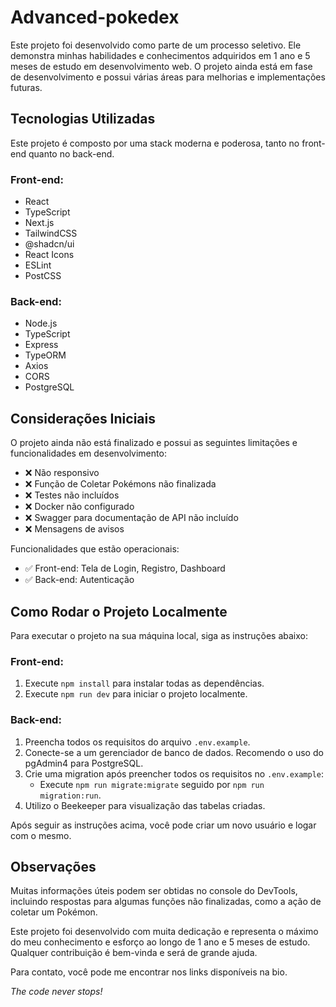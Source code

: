 # Advanced-pokedex

Este projeto foi desenvolvido como parte de um processo seletivo. Ele demonstra minhas habilidades e conhecimentos adquiridos em 1 ano e 5 meses de estudo em desenvolvimento web. O projeto ainda está em fase de desenvolvimento e possui várias áreas para melhorias e implementações futuras.

## Tecnologias Utilizadas

Este projeto é composto por uma stack moderna e poderosa, tanto no front-end quanto no back-end.

### Front-end:

- React
- TypeScript
- Next.js
- TailwindCSS
- @shadcn/ui
- React Icons
- ESLint
- PostCSS

### Back-end:

- Node.js
- TypeScript
- Express
- TypeORM
- Axios
- CORS
- PostgreSQL

## Considerações Iniciais

O projeto ainda não está finalizado e possui as seguintes limitações e funcionalidades em desenvolvimento:

- ❌ Não responsivo
- ❌ Função de Coletar Pokémons não finalizada
- ❌ Testes não incluídos
- ❌ Docker não configurado
- ❌ Swagger para documentação de API não incluído
- ❌ Mensagens de avisos

Funcionalidades que estão operacionais:

- ✅ Front-end: Tela de Login, Registro, Dashboard
- ✅ Back-end: Autenticação

## Como Rodar o Projeto Localmente

Para executar o projeto na sua máquina local, siga as instruções abaixo:

### Front-end:

1. Execute `npm install` para instalar todas as dependências.
2. Execute `npm run dev` para iniciar o projeto localmente.

### Back-end:

1. Preencha todos os requisitos do arquivo `.env.example`.
2. Conecte-se a um gerenciador de banco de dados. Recomendo o uso do pgAdmin4 para PostgreSQL.
3. Crie uma migration após preencher todos os requisitos no `.env.example`:
   - Execute `npm run migrate:migrate` seguido por `npm run migration:run`.
4. Utilizo o Beekeeper para visualização das tabelas criadas.

Após seguir as instruções acima, você pode criar um novo usuário e logar com o mesmo.

## Observações

Muitas informações úteis podem ser obtidas no console do DevTools, incluindo respostas para algumas funções não finalizadas, como a ação de coletar um Pokémon.

Este projeto foi desenvolvido com muita dedicação e representa o máximo do meu conhecimento e esforço ao longo de 1 ano e 5 meses de estudo. Qualquer contribuição é bem-vinda e será de grande ajuda.

Para contato, você pode me encontrar nos links disponíveis na bio.

*The code never stops!*
